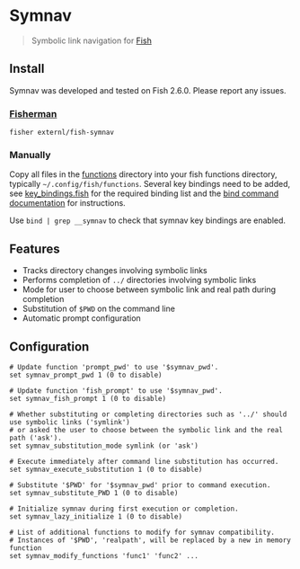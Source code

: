 # Symnav

> Symbolic link navigation for [Fish](https://fishshell.com/)

## Install

Symnav was developed and tested on Fish 2.6.0. Please report any issues.

### [Fisherman](https://fisherman.github.io/)

```fish
fisher externl/fish-symnav
```

### Manually

Copy all files in the [functions](./functions) directory into your fish functions directory, typically `~/.config/fish/functions`. Several key bindings need to be added, see [key_bindings.fish](./key_bindings.fish) for the required binding list and the [bind command documentation](https://fishshell.com/docs/current/commands.html#bind) for instructions.

Use `bind | grep __symnav` to check that symnav key bindings are enabled.

## Features

* Tracks directory changes involving symbolic links
* Performs completion of `../` directories involving symbolic links
* Mode for user to choose between symbolic link and real path during completion
* Substitution of `$PWD` on the command line
* Automatic prompt configuration

## Configuration

```fish
# Update function 'prompt_pwd' to use '$symnav_pwd'.
set symnav_prompt_pwd 1 (0 to disable)

# Update function 'fish_prompt' to use '$symnav_pwd'.
set symnav_fish_prompt 1 (0 to disable)

# Whether substituting or completing directories such as '../' should use symbolic links ('symlink')
# or asked the user to choose between the symbolic link and the real path ('ask').
set symnav_substitution_mode symlink (or 'ask')

# Execute immediately after command line substitution has occurred.
set symnav_execute_substitution 1 (0 to disable)

# Substitute '$PWD' for '$symnav_pwd' prior to command execution.
set symnav_substitute_PWD 1 (0 to disable)

# Initialize symnav during first execution or completion.
set symnav_lazy_initialize 1 (0 to disable)

# List of additional functions to modify for symnav compatibility.
# Instances of '$PWD', 'realpath', will be replaced by a new in memory function
set symnav_modify_functions 'func1' 'func2' ...
```
